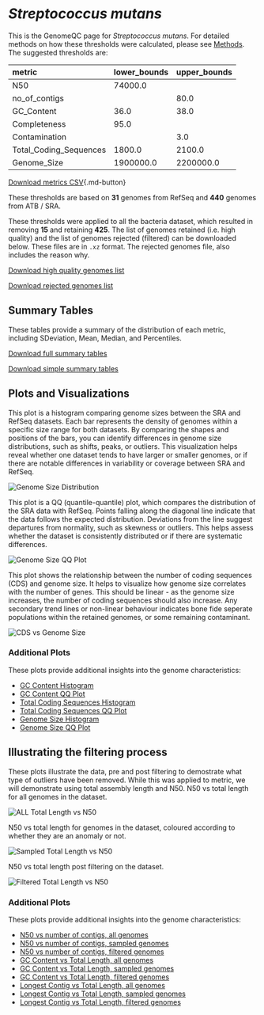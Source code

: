 # *Streptococcus mutans*

This is the GenomeQC page for *Streptococcus mutans*. For detailed methods on how these thresholds were calculated, please see [Methods](../../methods.md).
The suggested thresholds are: 

| metric                 | lower_bounds   | upper_bounds   |
|:-----------------------|:---------------|:---------------|
| N50                    | 74000.0        |                |
| no_of_contigs          |                | 80.0           |
| GC_Content             | 36.0           | 38.0           |
| Completeness           | 95.0           |                |
| Contamination          |                | 3.0            |
| Total_Coding_Sequences | 1800.0         | 2100.0         |
| Genome_Size            | 1900000.0      | 2200000.0      |

[Download metrics CSV](Streptococcus_mutans_metrics.csv){.md-button}


These thresholds are based on **31** genomes from RefSeq and **440** genomes from ATB / SRA.

These thresholds were applied to all the bacteria dataset, which resulted in removing **15** and retaining **425**.
The list of genomes retained (i.e. high quality) and the list of genomes rejected (filtered) can be downloaded below. These files are in `.xz` format. The rejected genomes file, also includes the reason why.

[Download high quality genomes list](Streptococcus_mutans_high_quality_genomes.csv.xz)


[Download rejected genomes list](Streptococcus_mutans_filtered_out_genomes.csv.xz)



## Summary Tables
These tables provide a summary of the distribution of each metric, including SDeviation, Mean, Median, and Percentiles.

[Download full summary tables](summary.csv)

[Download simple summary tables](selected_summary.csv)

## Plots and Visualizations

This plot is a histogram comparing genome sizes between the SRA and RefSeq datasets. Each bar represents the density of genomes within a specific size range for both datasets. By comparing the shapes and positions of the bars, you can identify differences in genome size distributions, such as shifts, peaks, or outliers. This visualization helps reveal whether one dataset tends to have larger or smaller genomes, or if there are notable differences in variability or coverage between SRA and RefSeq.

![Genome Size Distribution](Genome_Size_refseq_histogram_kde.png)

This plot is a QQ (quantile-quantile) plot, which compares the distribution of the SRA data with RefSeq. Points falling along the diagonal line indicate that the data follows the expected distribution. Deviations from the line suggest departures from normality, such as skewness or outliers. This helps assess whether the dataset is consistently distributed or if there are systematic differences.

![Genome Size QQ Plot](Genome_Size_refseq_qqplot.png)

This plot shows the relationship between the number of coding sequences (CDS) and genome size. It helps to visualize how genome size correlates with the number of genes. This should be linear - as the genome size increases, the number of coding sequences should also increase. Any secondary trend lines or non-linear behaviour indicates bone fide seperate populations within the retained genomes, or some remaining contaminant. 

![CDS vs Genome Size](Streptococcus_mutans_CDS_vs_Genome_Size.png)

### Additional Plots

These plots provide additional insights into the genome characteristics:

- [GC Content Histogram](GC_Content_refseq_histogram_kde.png)
- [GC Content QQ Plot](GC_Content_refseq_qqplot.png)
- [Total Coding Sequences Histogram](Total_Coding_Sequences_refseq_histogram_kde.png)
- [Total Coding Sequences QQ Plot](Total_Coding_Sequences_refseq_qqplot.png)
- [Genome Size Histogram](Genome_Size_refseq_histogram_kde.png)
- [Genome Size QQ Plot](Genome_Size_refseq_qqplot.png)
## Illustrating the filtering process
These plots illustrate the data, pre and post filtering to demostrate what type of outliers have been removed. While this was applied to metric, we will demonstrate using total assembly length and N50.
N50 vs total length for all genomes in the dataset.

![ALL Total Length vs N50](Streptococcus_mutans_all_total_length_N50.png)

N50 vs total length for genomes in the dataset, coloured according to whether they are an anomaly or not.

![Sampled Total Length vs N50](Streptococcus_mutans_sample_total_length_N50.png)

N50 vs total length post filtering on the dataset.

![Filtered Total Length vs N50](Streptococcus_mutans_filt_total_length_N50.png)

### Additional Plots

These plots provide additional insights into the genome characteristics:

- [N50 vs number of contigs, all genomes](Streptococcus_mutans_all_N50_number.png)
- [N50 vs number of contigs, sampled genomes](Streptococcus_mutans_sample_N50_number.png)
- [N50 vs number of contigs, filtered genomes](Streptococcus_mutans_filt_N50_number.png)
- [GC Content vs Total Length, all genomes](Streptococcus_mutans_all_total_length_GC_Content.png)
- [GC Content vs Total Length, sampled genomes](Streptococcus_mutans_sample_total_length_GC_Content.png)
- [GC Content vs Total Length, filtered genomes](Streptococcus_mutans_filt_total_length_GC_Content.png)
- [Longest Contig vs Total Length, all genomes](Streptococcus_mutans_all_total_length_longest.png)
- [Longest Contig vs Total Length, sampled genomes](Streptococcus_mutans_sample_total_length_longest.png)
- [Longest Contig vs Total Length, filtered genomes](Streptococcus_mutans_filt_total_length_longest.png)
